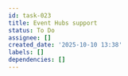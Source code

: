 ```yaml
---
id: task-023
title: Event Hubs support
status: To Do
assignee: []
created_date: '2025-10-10 13:38'
labels: []
dependencies: []
---
```



